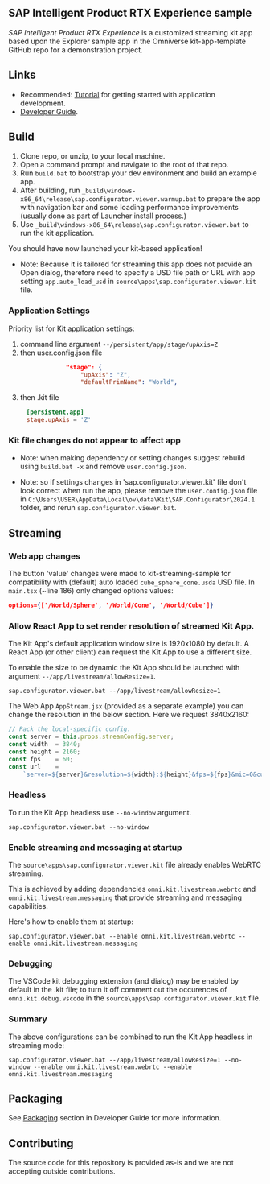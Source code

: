 ## SAP Intelligent Product RTX Experience sample

*SAP Intelligent Product RTX Experience* is a customized streaming kit app based upon the Explorer sample app in the Omniverse kit-app-template GitHub repo for a demonstration project.

## Links

* Recommended: [Tutorial](https://docs.omniverse.nvidia.com/kit/docs/kit-app-template) for
getting started with application development.
* [Developer Guide](https://docs.omniverse.nvidia.com/dev-guide/latest/index.html).


## Build

1. Clone repo, or unzip, to your local machine.
2. Open a command prompt and navigate to the root of that repo.
3. Run `build.bat` to bootstrap your dev environment and build an example app.
4. After building, run `_build\windows-x86_64\release\sap.configurator.viewer.warmup.bat` to prepare the app with navigation bar and some loading performance improvements (usually done as part of Launcher install process.)
5. Use `_build\windows-x86_64\release\sap.configurator.viewer.bat` to run the kit application.

You should have now launched your kit-based application!

* Note: Because it is tailored for streaming this app does not provide an Open dialog, therefore need to specify a USD file path or URL with app setting `app.auto_load_usd` in `source\apps\sap.configurator.viewer.kit` file.

### Application Settings

Priority list for Kit application settings:
1. command line argument   `--/persistent/app/stage/upAxis=Z`
2. then user.config.json file
```json
                "stage": {
                    "upAxis": "Z",
                    "defaultPrimName": "World",
```
3.  then .kit file
```toml
     [persistent.app]
     stage.upAxis = 'Z'
```

### Kit file changes do not appear to affect app

* Note: when making dependency or setting changes suggest rebuild using `build.bat -x` and remove `user.config.json`.

* Note: so if settings changes in 'sap.configurator.viewer.kit' file don't look correct when run the app, please remove the `user.config.json` file in `C:\Users\USER\AppData\Local\ov\data\Kit\SAP.Configurator\2024.1` folder, and rerun `sap.configurator.viewer.bat`.

## Streaming

### Web app changes

The button 'value' changes were made to kit-streaming-sample for compatibility with (default) auto loaded `cube_sphere_cone.usda` USD file.  In `main.tsx` (~line 186) only changed options values:
```json
options={['/World/Sphere', '/World/Cone', '/World/Cube']}
```

### Allow React App to set render resolution of streamed Kit App.

The Kit App's default application window size is 1920x1080 by default. A React App (or other client) can request the Kit App to use a different size.

To enable the size to be dynamic the Kit App should be launched with argument `--/app/livestream/allowResize=1`.

```
sap.configurator.viewer.bat --/app/livestream/allowResize=1
```

The Web App `AppStream.jsx` (provided as a separate example) you can change the resolution in the below section.
Here we request 3840x2160:

```javascript
// Pack the local-specific config.
const server = this.props.streamConfig.server;
const width  = 3840;
const height = 2160;
const fps    = 60;
const url    =
    `server=${server}&resolution=${width}:${height}&fps=${fps}&mic=0&cursor=free&autolaunch=true`
```

### Headless

To run the Kit App headless use `--no-window` argument.

```
sap.configurator.viewer.bat --no-window
```

### Enable streaming and messaging at startup

The `source\apps\sap.configurator.viewer.kit` file already enables WebRTC streaming.

This is achieved by adding dependencies `omni.kit.livestream.webrtc` and `omni.kit.livestream.messaging` that provide streaming and messaging capabilities.

Here's how to enable them at startup:

```
sap.configurator.viewer.bat --enable omni.kit.livestream.webrtc --enable omni.kit.livestream.messaging
```

### Debugging

The VSCode kit debugging extension (and dialog) may be enabled by default in the .kit file; to turn it off comment out the occurences of `omni.kit.debug.vscode` in the `source\apps\sap.configurator.viewer.kit` file.

### Summary

The above configurations can be combined to run the Kit App headless in streaming mode:

```
sap.configurator.viewer.bat --/app/livestream/allowResize=1 --no-window --enable omni.kit.livestream.webrtc --enable omni.kit.livestream.messaging
```

## Packaging

See [Packaging](https://docs.omniverse.nvidia.com/dev-guide/latest/dev_guide/package/package.html) section in Developer Guide for more information.

## Contributing
The source code for this repository is provided as-is and we are not accepting outside contributions.
